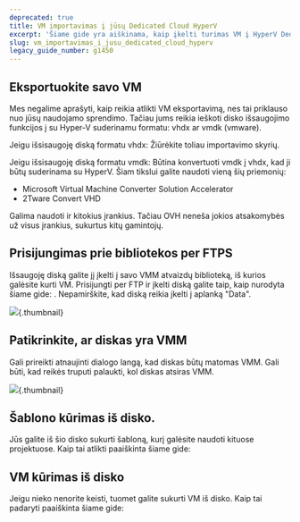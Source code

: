 ```yaml
---
deprecated: true
title: VM importavimas į jūsų Dedicated Cloud HyperV
excerpt: 'Šiame gide yra aiškinama, kaip įkelti turimas VM į HyperV Dedicated Cloud'
slug: vm_importavimas_i_jusu_dedicated_cloud_hyperv
legacy_guide_number: g1450
---
```



## Eksportuokite savo VM
Mes negalime aprašyti, kaip reikia atlikti VM eksportavimą, nes tai priklauso nuo jūsų naudojamo sprendimo. Tačiau jums reikia ieškoti disko išsaugojimo funkcijos į su Hyper-V suderinamu formatu: vhdx ar vmdk (vmware).

Jeigu išsisaugoję diską formatu vhdx:
Žiūrėkite toliau importavimo skyrių.

Jeigu išsisaugoję diską formatu vmdk:
Būtina konvertuoti vmdk į vhdx, kad ji būtų suderinama su HyperV. Šiam tikslui galite naudoti vieną šių priemonių:

- Microsoft Virtual Machine Converter Solution Accelerator
- 2Tware Convert VHD

Galima naudoti ir kitokius įrankius. Tačiau OVH neneša jokios atsakomybės už visus įrankius, sukurtus kitų gamintojų.


## Prisijungimas prie bibliotekos per FTPS
Išsaugoję diską galite jį įkelti į savo VMM atvaizdų biblioteką, iš kurios galėsite kurti VM. Prisijungti per FTP ir įkelti diską galite taip, kaip nurodyta šiame gide: []({legacy}1425).
Nepamirškite, kad diską reikia įkelti į aplanką "Data".

![](images/img_1995.jpg){.thumbnail}


## Patikrinkite, ar diskas yra VMM
Gali prireikti atnaujinti dialogo langą, kad diskas būtų matomas VMM. Gali būti, kad reikės truputi palaukti, kol diskas atsiras VMM.

![](images/img_1996.jpg){.thumbnail}


## Šablono kūrimas iš disko.
Jūs galite iš šio disko sukurti šabloną, kurį galėsite naudoti kituose projektuose. Kaip tai atlikti paaiškinta šiame gide:  []({legacy}1436)


## VM kūrimas iš disko
Jeigu nieko nenorite keisti, tuomet galite sukurti VM iš disko. Kaip tai padaryti paaiškinta šiame gide: []({legacy}1426)

